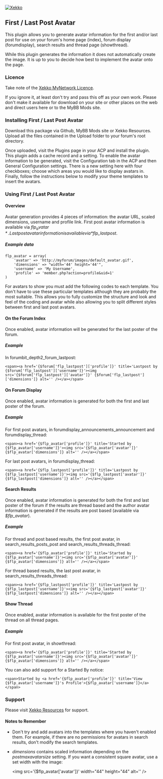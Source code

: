 [![Xekko](http://xekko.co.uk/public/images/logo_xekko_color.png "Xekko Resources")](http://resources.xekko.co.uk "Xekko Resources")

## First / Last Post Avatar
This plugin allows you to generate avatar information for the first and/or last post for use on your forum's home page (index), forum display (forumdisplay), search results and thread page (showthread).

While this plugin generates the information it does not automatically create the image. It is up to you to decide how best to implement the avatar onto the page.

### Licence
Take note of the [Xekko MyNetwork Licence](http://xekko.co.uk/service-licence.html "Xekko MyNetwork Licence").

If you ignore it, at least don't try and pass this off as your own work. Please don't make it available for download on your site or other places on the web and direct users here or to the MyBB Mods site.

### Installing First / Last Post Avatar
Download this package via Github, MyBB Mods site or Xekko Resources. Upload all the files contained in the Upload folder to your forum's root directory.

Once uploaded, visit the Plugins page in your ACP and install the plugin. This plugin adds a cache record and a setting. To enable the avatar information to be generated, visit the Configuration tab in the ACP and then General Configuration settings. There is a new setting here with four checkboxes; choose which areas you would like to display avatars in. Finally, follow the instructions below to modify your theme templates to insert the avatars.

### Using First / Last Post Avatar
#### Overview
Avatar generation provides 4 pieces of information: the avatar URL, scaled dimensions, username and profile link. First post avatar information is available via *$flp_avatar*. Last post avatar information is available via *$flp_lastpost*.

##### Example data
	flp_avatar = array(
		'avatar' => 'http://myforum/images/default_avatar.gif',
		'dimensions' => "width='44' height='44'",
		'username' => 'My Username',
		'profile' => 'member.php?action=profile&uid=1'
	)

For avatars to show you must add the following codes to each template. You don't have to use these particular templates although they are probably the most suitable. This allows you to fully customize the structure and look and feel of the coding and avatar while also allowing you to split different styles between first and last post avatars.

#### On the Forum Index
Once enabled, avatar information will be generated for the last poster of the forum.

##### Example
In forumbit_depth2_forum_lastpost:

	<span><a href='{$forum['flp_lastpost']['profile']}' title='Lastpost by {$forum['flp_lastpost']['username']}'><img src='{$forum['flp_lastpost']['avatar']}' {$forum['flp_lastpost']['dimensions']} alt='' /></a></span>

#### On Forum Display
Once enabled, avatar information is generated for both the first and last poster of the forum.

##### Example
For first post avatars, in forumdisplay_announcements_announcement and forumdisplay_thread:

	<span><a href='{$flp_avatar['profile']}' title='Started by {$flp_avatar['username']}'><img src='{$flp_avatar['avatar']}' {$flp_avatar['dimensions']} alt='' /></a></span>

For last post avatars, in forumdisplay_thread:

	<span><a href='{$flp_lastpost['profile']}' title='Lastpost by {$flp_lastpost['username']}'><img src='{$flp_lastpost['avatar']}' {$flp_lastpost['dimensions']} alt='' /></a></span>

#### Search Results
Once enabled, avatar information is generated for both the first and last poster of the forum if the results are thread based and the author avatar information is generated if the results are post based (available via *$flp_avatar*).

##### Example
For thread and post based results, the first post avatar, in search_results_posts_post and search_results_threads_thread:

	<span><a href='{$flp_avatar['profile']}' title='Started by {$flp_avatar['username']}'><img src='{$flp_avatar['avatar']}' {$flp_avatar['dimensions']} alt='' /></a></span>

For thread based results, the last post avatar, in search_results_threads_thread:

	<span><a href='{$flp_lastpost['profile']}' title='Lastpost by {$flp_lastpost['username']}'><img src='{$flp_lastpost['avatar']}' {$flp_lastpost['dimensions']} alt='' /></a></span>

#### Show Thread
Once enabled, avatar information is available for the first poster of the thread on all thread pages.

##### Example
For first post avatar, in showthread:

	<span><a href='{$flp_avatar['profile']}' title='Started by {$flp_avatar['username']}'><img src='{$flp_avatar['avatar']}' {$flp_avatar['dimensions']} alt='' /></a></span>

You can also add support for a Started By notice:

	<span>Started by <a href='{$flp_avatar['profile']}' title='View {$flp_avatar['username']}'s Profile'>{$flp_avatar['username']}</a></span>

### Support
Please visit [Xekko Resources](http://resources.xekko.co.uk/forum-11.html "Visit Xekko Resources") for support.

#### Notes to Remember
* Don't try and add avatars into the templates where you haven't enabled them. For example, if there are no permissions for avatars in search results, don't modify the search templates.
* *dimensions* contains scaled information depending on the *postmaxavatarsize* setting. If you want a consistent square avatar, use a set width with the image:

	<img src='{$flp_avatar['avatar']}' width="44" height="44" alt='' />